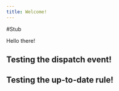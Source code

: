 ```yaml
---
title: Welcome!
---
```

#Stub 

Hello there!

## Testing the dispatch event!
## Testing the up-to-date rule!
